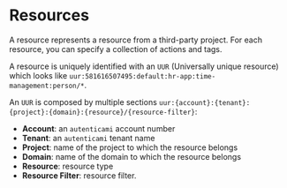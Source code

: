 # Resources

A resource represents a resource from a third-party project.
For each resource, you can specify a collection of actions and tags.

A resource is uniquely identified with an `UUR` (Universally unique resource) which looks like `uur:581616507495:default:hr-app:time-management:person/*`.

An `UUR` is composed by multiple sections `uur:{account}:{tenant}:{project}:{domain}:{resource}/{resource-filter}`:

- **Account**: an `autenticami` account number
- **Tenant**: an `autenticami` tenant name
- **Project**: name of the project to which the resource belongs
- **Domain**: name of the domain to which the resource belongs
- **Resource**: resource type
- **Resource Filter**: resource filter.
